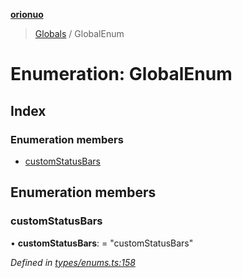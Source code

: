 **[orionuo](../README.md)**

> [Globals](../globals.md) / GlobalEnum

# Enumeration: GlobalEnum

## Index

### Enumeration members

* [customStatusBars](globalenum.md#customstatusbars)

## Enumeration members

### customStatusBars

•  **customStatusBars**:  = "customStatusBars"

*Defined in [types/enums.ts:158](https://github.com/msviha/orionuo/blob/253f44f/src/types/enums.ts#L158)*
